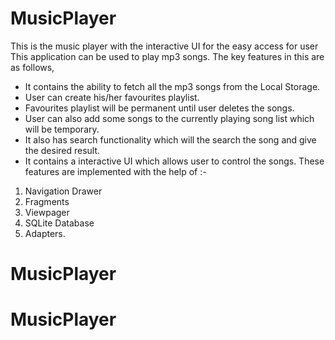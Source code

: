 # MusicPlayer
This is the music player with the interactive UI for the easy access for user
This application can be used to play mp3 songs. The key features in this are as follows,
* It contains the ability to fetch all the mp3 songs from the Local Storage. 
* User can create his/her favourites playlist.
* Favourites playlist will be permanent until user deletes the songs.
* User can also add some songs to the currently playing song list which will be temporary.
* It also has search functionality which will the search the song and give the desired result.
* It contains a interactive UI which allows user to control the songs. 
These features are implemented with the help of :-
1. Navigation Drawer
2. Fragments
3. Viewpager
4. SQLite Database
5. Adapters.
# MusicPlayer
# MusicPlayer
